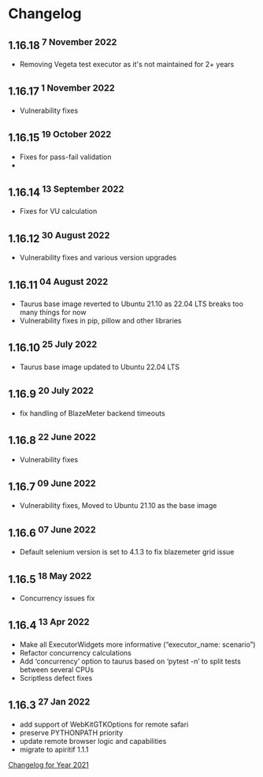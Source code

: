 # Changelog

## 1.16.18<sup> 7 November 2022</sup>
- Removing Vegeta test executor as it's not maintained for 2+ years

## 1.16.17<sup> 1 November 2022</sup>
- Vulnerability fixes

## 1.16.15<sup> 19 October 2022</sup>
- Fixes for pass-fail validation
- 
## 1.16.14<sup> 13 September 2022</sup>
- Fixes for VU calculation

## 1.16.12<sup> 30 August 2022</sup>
- Vulnerability fixes and various version upgrades

## 1.16.11<sup> 04 August 2022</sup>
- Taurus base image reverted to Ubuntu 21.10 as 22.04 LTS breaks too many things for now
- Vulnerability fixes in pip, pillow and other libraries

## 1.16.10<sup> 25 July 2022</sup>
- Taurus base image updated to Ubuntu 22.04 LTS

## 1.16.9<sup> 20 July 2022</sup>
- fix handling of BlazeMeter backend timeouts

## 1.16.8<sup> 22 June 2022</sup>
- Vulnerability fixes

## 1.16.7<sup> 09 June 2022</sup>
- Vulnerability fixes, Moved to Ubuntu 21.10 as the base image

## 1.16.6<sup> 07 June 2022</sup>
- Default selenium version is set to 4.1.3 to fix blazemeter grid issue

## 1.16.5<sup> 18 May 2022</sup>
- Concurrency issues fix

## 1.16.4<sup> 13 Apr 2022</sup>
- Make all ExecutorWidgets more informative (“executor_name: scenario”)
- Refactor concurrency calculations
- Add ‘concurrency’ option to taurus based on ‘pytest -n’ to split tests between several CPUs
- Scriptless defect fixes

## 1.16.3<sup> 27 Jan 2022</sup>
- add support of WebKitGTKOptions for remote safari
- preserve PYTHONPATH priority
- update remote browser logic and capabilities
- migrate to apiritif 1.1.1

[Changelog for Year 2021](Changelog2021.md)